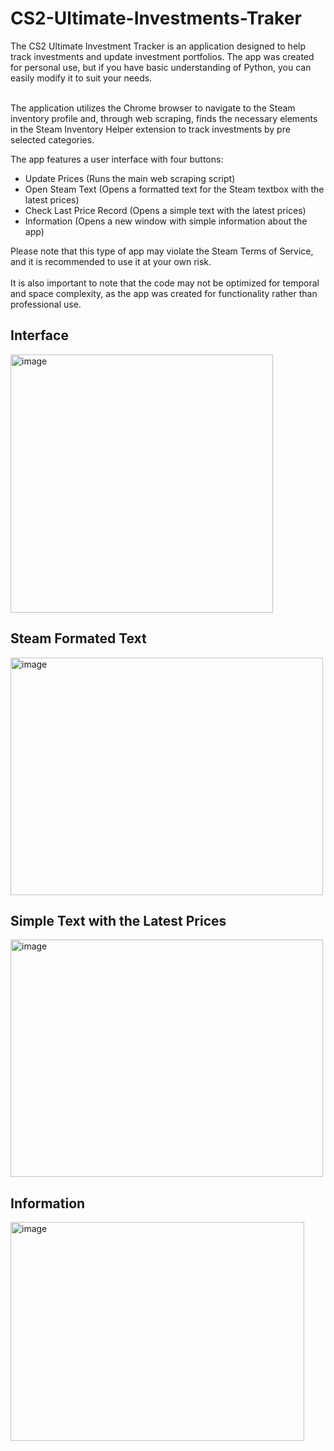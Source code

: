 # CS2-Ultimate-Investments-Traker

The CS2 Ultimate Investment Tracker is an application designed to help track investments and update investment portfolios. The app was created for personal use, but if you have basic understanding of Python, you can easily modify it to suit your needs. <br> <br>

The application utilizes the Chrome browser to navigate to the Steam inventory profile and, through web scraping, finds the necessary elements in the Steam Inventory Helper extension to track investments by pre selected categories.<br>

The app features a user interface with four buttons:

- Update Prices (Runs the main web scraping script)
- Open Steam Text (Opens a formatted text for the Steam textbox with the latest prices)
- Check Last Price Record (Opens a simple text with the latest prices)
- Information (Opens a new window with simple information about the app)

Please note that this type of app may violate the Steam Terms of Service, and it is recommended to use it at your own risk. <br> <br> It is also important to note that the code may not be optimized for temporal and space complexity, as the app was created for functionality rather than professional use.

## Interface

<img src="https://user-images.githubusercontent.com/82287232/233439665-37a9d60d-85c5-443c-8485-2a30267154fd.png" alt="image" width="420" height="413" />

## Steam Formated Text

<img src="https://user-images.githubusercontent.com/82287232/233441130-662f806e-6a16-4ed3-b03a-e9aebcf2a4d8.png" alt="image" width="500" height="380" />

## Simple Text with the Latest Prices

<img src="https://user-images.githubusercontent.com/82287232/233441557-95d714db-e906-4a8d-9bc5-7ce0807962ca.png" alt="image" width="500" height="380" />

## Information

<img src="https://user-images.githubusercontent.com/82287232/233441876-fabb5c25-b67f-49ca-8b73-084a524983c1.png" alt="image" width="470" height="350" />

